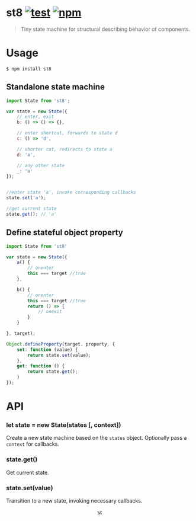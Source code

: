 # st8 [![test](https://github.com/dy/st8/actions/workflows/test.yml/badge.svg)](https://github.com/dy/st8/actions/workflows/test.yml) [![npm](https://img.shields.io/npm/v/st8)](http://npmjs.org/st8)

> Tiny state machine for structural describing behavior of components.


# Usage

```
$ npm install st8
```

## Standalone state machine

```js
import State from 'st8';

var state = new State({
	// enter, exit
	b: () => () => {},

	// enter shortcut, forwards to state d
	c: () => 'd',

	// shorter cut, redirects to state a
	d: 'a',

	// any other state
	_: 'a'
});


//enter state 'a', invoke corresponding callbacks
state.set('a');

//get current state
state.get(); // 'a'
```

## Define stateful object property

```js
import State from 'st8'

var state = new State({
	a() {
		// onenter
		this === target //true
	},

	b() {
		// onenter
		this === target //true
		return () => {
			// onexit
		}
	}

}, target);

Object.defineProperty(target, property, {
	set: function (value) {
		return state.set(value);
	},
	get: function () {
		return state.get();
	}
});
```

# API

### let state = new State(states [, context])

Create a new state machine based on the `states` object. Optionally pass a `context` for callbacks.

### state.get()

Get current state.

### state.set(value)

Transition to a new state, invoking necessary callbacks.

<!--
### state.subscribe((newState,oldState) => {})

Subscribe to state changes.

### state\[Symbol.observable\]()

Returns _Subscribable_ for interop with _Observables_ etc.
-->


<p align="center">🕉<p>
